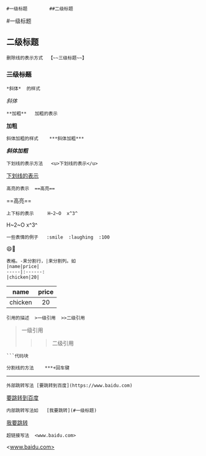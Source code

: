 ```
#一级标题        ##二级标题
```

#一级标题

## 二级标题

```
删除线的表示方式  【~~三级标题~~】
```

### ~~三级标题~~

```
*斜体*  的样式
```

*斜体*

```
**加粗**   加粗的表示 
```

**加粗**

```
斜体加粗的样式    ***斜体加粗***
```

***斜体加粗***

```
下划线的表示方法   <u>下划线的表示</u>
```

<u>下划线的表示</u>

```
高亮的表示  ==高亮==
```

==高亮==

```
上下标的表示     H~2~O  x^3^
```

H~2~O  x^3^

```
一些表情的例子   :smile  :laughing  :100
```

:smile::100:

```
表格。-来分割行，|来分割列。如  
|name|price|
-----|:------:
|chicken|20|
```

| name    | price |
| ------- | :---: |
| chicken |  20   |



```
引用的描述  >一级引用  >>二级引用
```

> 一级引用  
>
> > >二级引用

```代码块
```代码块
```

```分割线
分割线的方法    ***+回车键
```

***

```跳转外部链接
外部跳转写法 [要跳转到百度](https://www.baidu.com)
```

[要跳转到百度](https://www.baidu.com)

```
内部跳转写法如   [我要跳转](#一级标题)
```

 [我要跳转](#一级标题)

```
超链接写法  <www.baidu.com>
```

<www.baidu.com>





